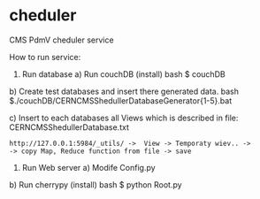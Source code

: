 cheduler
========

CMS PdmV cheduler service

How to run service:

1) Run database
 a) Run couchDB (install)
    bash $ couchDB

 b) Create test databases and insert there generated data.
    bash $./couchDB/CERNCMSShedullerDatabaseGenerator{1-5}.bat

 c) Insert to each databases all Views which is described in file:
    CERNCMSShedullerDatabase.txt
     
    http://127.0.0.1:5984/_utils/ ->  View -> Temporaty wiev.. ->
    -> copy Map, Reduce function from file -> save

1) Run Web server
 a) Modife Config.py

 b) Run cherrypy (install)
    bash $ python Root.py

